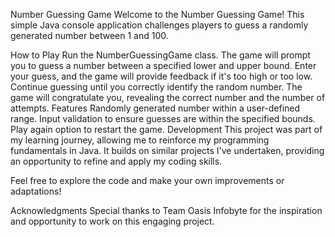 Number Guessing Game
Welcome to the Number Guessing Game! This simple Java console application challenges players to guess a randomly generated number between 1 and 100.

How to Play
Run the NumberGuessingGame class.
The game will prompt you to guess a number between a specified lower and upper bound.
Enter your guess, and the game will provide feedback if it's too high or too low.
Continue guessing until you correctly identify the random number.
The game will congratulate you, revealing the correct number and the number of attempts.
Features
Randomly generated number within a user-defined range.
Input validation to ensure guesses are within the specified bounds.
Play again option to restart the game.
Development
This project was part of my learning journey, allowing me to reinforce my programming fundamentals in Java. It builds on similar projects I've undertaken, providing an opportunity to refine and apply my coding skills.

Feel free to explore the code and make your own improvements or adaptations!

Acknowledgments
Special thanks to Team Oasis Infobyte for the inspiration and opportunity to work on this engaging project.
